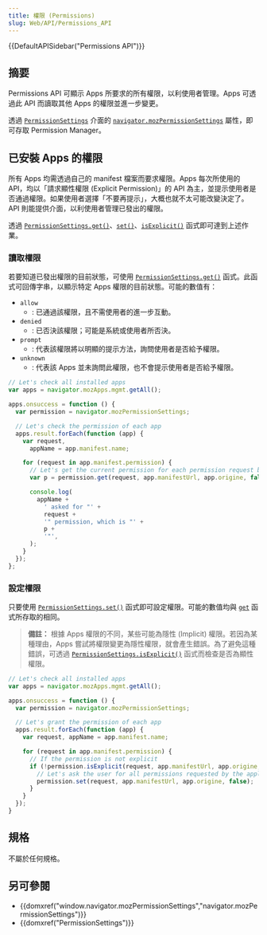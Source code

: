 ```yaml
---
title: 權限 (Permissions)
slug: Web/API/Permissions_API
---
```


{{DefaultAPISidebar("Permissions API")}}

## 摘要

Permissions API 可顯示 Apps 所要求的所有權限，以利使用者管理。Apps 可透過此 API 而讀取其他 Apps 的權限並進一步變更。

透過 [`PermissionSettings`](/zh-TW/docs/DOM/PermissionSettings) 介面的 [`navigator.mozPermissionSettings`](/zh-TW/docs/DOM/window.navigator.mozPermissionSettings) 屬性，即可存取 Permission Manager。

## 已安裝 Apps 的權限

所有 Apps 均需透過自己的 manifest 檔案而要求權限。Apps 每次所使用的 API，均以「請求顯性權限 (Explicit Permission)」的 API 為主，並提示使用者是否通過權限。如果使用者選擇「不要再提示」，大概也就不太可能改變決定了。API 則能提供介面，以利使用者管理已發出的權限。

透過 [`PermissionSettings.get()`](/zh-TW/docs/DOM/PermissionSettings.get)、[`set()`](/zh-TW/docs/DOM/PermissionSettings.set)、[`isExplicit()`](/zh-TW/docs/DOM/PermissionSettings.isExplicit) 函式即可達到上述作業。

### 讀取權限

若要知道已發出權限的目前狀態，可使用 [`PermissionSettings.get()`](/zh-TW/docs/DOM/PermissionSettings.get) 函式。此函式可回傳字串，以顯示特定 Apps 權限的目前狀態。可能的數值有：

- `allow`
  - : 已通過該權限，且不需使用者的進一步互動。
- `denied`
  - : 已否決該權限；可能是系統或使用者所否決。
- `prompt`
  - : 代表該權限將以明顯的提示方法，詢問使用者是否給予權限。
- `unknown`
  - : 代表該 Apps 並未詢問此權限，也不會提示使用者是否給予權限。

```js
// Let's check all installed apps
var apps = navigator.mozApps.mgmt.getAll();

apps.onsuccess = function () {
  var permission = navigator.mozPermissionSettings;

  // Let's check the permission of each app
  apps.result.forEach(function (app) {
    var request,
      appName = app.manifest.name;

    for (request in app.manifest.permission) {
      // Let's get the current permission for each permission request by the application
      var p = permission.get(request, app.manifestUrl, app.origine, false);

      console.log(
        appName +
          ' asked for "' +
          request +
          '" permission, which is "' +
          p +
          '"',
      );
    }
  });
};
```

### 設定權限

只要使用 [`PermissionSettings.set()`](/zh-TW/docs/DOM/PermissionSettings.set) 函式即可設定權限。可能的數值均與 [`get`](/zh-TW/docs/DOM/PermissionSettings.get) 函式所存取的相同。

> **備註：** 根據 Apps 權限的不同，某些可能為隱性 (Implicit) 權限。若因為某種理由，Apps 嘗試將權限變更為隱性權限，就會產生錯誤。為了避免這種錯誤，可透過 [`PermissionSettings.isExplicit()`](/zh-TW/docs/DOM/PermissionSettings.isExplicit) 函式而檢查是否為顯性權限。

```js
// Let's check all installed apps
var apps = navigator.mozApps.mgmt.getAll();

apps.onsuccess = function () {
  var permission = navigator.mozPermissionSettings;

  // Let's grant the permission of each app
  apps.result.forEach(function (app) {
    var request, appName = app.manifest.name;

    for (request in app.manifest.permission) {
      // If the permission is not explicit
      if (!permission.isExplicit(request, app.manifestUrl, app.origine, false) {
        // Let's ask the user for all permissions requested by the application
        permission.set(request, app.manifestUrl, app.origine, false);
      }
    }
  });
}
```

## 規格

不屬於任何規格。

## 另可參閱

- {{domxref("window.navigator.mozPermissionSettings","navigator.mozPermissionSettings")}}
- {{domxref("PermissionSettings")}}

